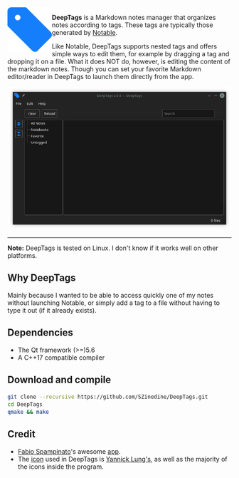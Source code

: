 <img src="DeepTags.png" alt="DeepTags" width="100" align="left" >

**DeepTags** is a Markdown notes manager that organizes notes according to tags. These tags are typically those generated by  [Notable](https://github.com/notable/notable).

Like Notable, DeepTags supports nested tags and offers simple ways to edit them, for example by dragging a tag and dropping it on a file. What it does NOT do, however, is editing the content of the markdown notes. Though you can set your favorite Markdown editor/reader in DeepTags to launch them directly from the app.

![Screenshot of DeepTags on a Linux machine running plasma 5](Screenshot.png)

* * *
**Note:** DeepTags is tested on Linux. I don't know if it works well on other platforms.

## Why DeepTags

Mainly because I wanted to be able to access quickly one of my notes without launching Notable, or simply add a tag to a file without having to type it out (if it already exists).

## Dependencies

- The Qt framework (>=)5.6
- A C++17 compatible compiler


## Download and compile

```bash
git clone --recursive https://github.com/SZinedine/DeepTags.git
cd DeepTags
qmake && make
```

## Credit
- [Fabio Spampinato](https://github.com/fabiospampinato)'s awesome [app](https://github.com/notable/notable).
- The [icon](https://www.iconfinder.com/icons/314740/tag_icon) used in DeepTags is [Yannick Lung's](https://www.iconfinder.com/yanlu), as well as the majority of the icons inside the program.

